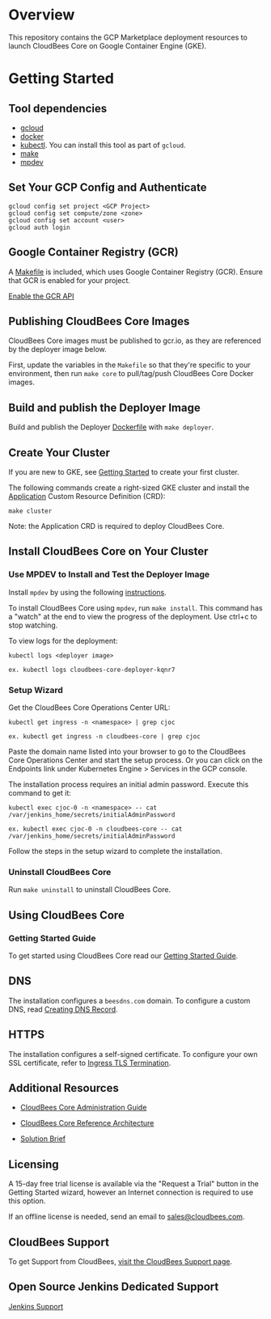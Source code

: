 # Overview

This repository contains the GCP Marketplace deployment resources to launch CloudBees Core on Google Container Engine (GKE). 

# Getting Started

## Tool dependencies

- [gcloud](https://cloud.google.com/sdk/)
- [docker](https://docs.docker.com/install/)
- [kubectl](https://kubernetes.io/docs/tasks/tools/install-kubectl/). You can install
  this tool as part of `gcloud`.
- [make](https://www.gnu.org/software/make/)
- [mpdev](https://github.com/GoogleCloudPlatform/marketplace-k8s-app-tools/blob/master/docs/mpdev-references.md)

## Set Your GCP Config and Authenticate

```shell
gcloud config set project <GCP Project>
gcloud config set compute/zone <zone>
gcloud config set account <user>
gcloud auth login
```
## Google Container Registry (GCR)

A [Makefile](https://github.com/cloudbees/core-google-launcher/blob/master/Makefile) is included, which uses Google Container Registry (GCR). Ensure that GCR is enabled for your project.

[Enable the GCR API](https://console.cloud.google.com/apis/library/containerregistry.googleapis.com)

## Publishing CloudBees Core Images
CloudBees Core images must be published to gcr.io, as they are referenced by the deployer image below.

First, update the variables in the `Makefile` so that they're specific to your environment, then run `make core` to pull/tag/push CloudBees Core Docker images.

## Build and publish the Deployer Image
Build and publish the Deployer [Dockerfile](https://github.com/cloudbees/core-google-launcher/blob/master/Dockerfile) with `make deployer`.

## Create Your Cluster
If you are new to GKE, see [Getting Started](https://cloud.google.com/kubernetes-engine/docs/how-to/creating-a-cluster) to create your first cluster.

The following commands create a right-sized GKE cluster and install the [Application](https://github.com/kubernetes-sigs/application) Custom Resource Definition (CRD):

```shell
make cluster
```

Note: the Application CRD is required to deploy CloudBees Core.

## Install CloudBees Core on Your Cluster

### Use MPDEV to Install and Test the Deployer Image
Install `mpdev` by using the following [instructions](https://github.com/GoogleCloudPlatform/marketplace-k8s-app-tools/blob/master/docs/mpdev-references.md).

To install CloudBees Core using `mpdev`, run `make install`. This command has a "watch" at the end to view the progress of the deployment. Use ctrl+c to stop watching.

To view logs for the deployment:

```shell
kubectl logs <deployer image>

ex. kubectl logs cloudbees-core-deployer-kqnr7
```

### Setup Wizard
Get the CloudBees Core Operations Center URL:

```shell
kubectl get ingress -n <namespace> | grep cjoc

ex. kubectl get ingress -n cloudbees-core | grep cjoc
```
Paste the domain name listed into your browser to go to the CloudBees Core Operations Center and start the setup process. Or you can click on the Endpoints link under Kubernetes Engine > Services in the GCP console.

The installation process requires an initial admin password. Execute this command to get it:

```shell
kubectl exec cjoc-0 -n <namespace> -- cat /var/jenkins_home/secrets/initialAdminPassword

ex. kubectl exec cjoc-0 -n cloudbees-core -- cat /var/jenkins_home/secrets/initialAdminPassword
```

Follow the steps in the setup wizard to complete the installation.

### Uninstall CloudBees Core
Run `make uninstall` to uninstall CloudBees Core.

## Using CloudBees Core

### Getting Started Guide
To get started using CloudBees Core read our [Getting Started Guide](https://go.cloudbees.com/docs/cloudbees-core/cloud-admin-guide/getting-started/#).

## DNS
The installation configures a `beesdns.com` domain. To configure a custom DNS, read [Creating DNS Record](https://go.cloudbees.com/docs/cloudbees-core/cloud-install-guide/gke-install/#creating-dns-record).

## HTTPS
The installation configures a self-signed certificate. To configure your own SSL certificate, refer to [Ingress TLS Termination](https://go.cloudbees.com/docs/cloudbees-core/cloud-reference-architecture/ra-for-gke/#_ingress_tls_termination).

## Additional Resources
* [CloudBees Core Administration Guide](https://go.cloudbees.com/docs/cloudbees-core/cloud-admin-guide/)

* [CloudBees Core Reference Architecture](https://go.cloudbees.com/docs/cloudbees-core/cloud-reference-architecture/)

* [Solution Brief](https://pages.cloudbees.com/l/272242/2018-06-26/9sjwj/272242/54721/cloudbees_core.pdf)

## Licensing
A 15-day free trial license is available via the "Request a Trial" button in the Getting Started wizard, however an Internet connection is required to use this option.

If an offline license is needed, send an email to sales@cloudbees.com.

## CloudBees Support
To get Support from CloudBees, [visit the CloudBees Support page](https://support.cloudbees.com/hc/en-us/requests).

## Open Source Jenkins Dedicated Support
[Jenkins Support](https://www.cloudbees.com/products/cloudbees-jenkins-support)